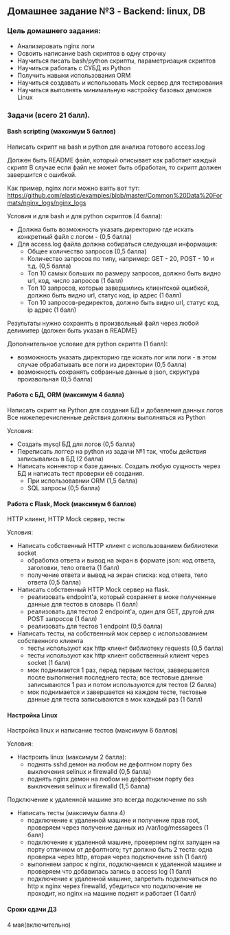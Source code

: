 ## Домашнее задание №3 - Backend: linux, DB

### Цель домашнего задания:

- Анализировать nginx логи
- Освоить написание bash скриптов в одну строчку
- Научиться писать bash/python скрипты, параметризация скриптов
- Научиться работать с СУБД из Python
- Получить навыки использования ORM
- Научиться создавать и использовать Mock сервер для тестирования
- Научиться выполнять минимальную настройку базовых демонов Linux


### Задачи (всего 21 балл).
#### Bash scripting (максимум 5 баллов)
Написать скрипт на bash и python для анализа готового access.log

Должен быть README файл, который описывает как работает каждый скрипт
В случае если файл не может быть обработан, то скрипт должен завершится с ошибкой.

Как пример, nginx логи можно взять вот тут:
https://github.com/elastic/examples/blob/master/Common%20Data%20Formats/nginx_logs/nginx_logs

Условия и для bash и для python скриптов (4 балла):
- Должна быть возможность указать директорию где искать конкретный файл с логом - (0,5 балла)
- Для access.log файла должна собираться следующая информация:
    - Общее количество запросов (0,5 балла)
    - Количество запросов по типу, например: GET - 20, POST - 10 и т.д. (0,5 балла)
    - Топ 10 самых больших по размеру запросов, должно быть видно url, код, число запросов (1 балл)
    - Топ 10 запросов, которые завершились клиентской ошибкой, должно быть видно url, статус код, ip адрес (1 балл)
    - Топ 10 запросов-редиректов, должно быть видно url, статус код, ip адрес (1 балл)
    
Результаты нужно сохранять в произвольный файл через любой делимитер (должен быть указан в README) 

Дополнительное условие для python скрипта (1 балл):
- возможность указать директорию где искать лог или логи - в этом случае обрабатывать все логи из директории (0,5 балла)
- возможность сохранять собранные данные в json, скруктура произвольная (0,5 балла)


#### Работа с БД, ORM (максимум 4 балла)
Написать скрипт на Python для создания БД и добавления данных логов
Все нижеперечисленные действия должны выполняться из Python

Условия: 

- Создать mysql БД для логов (0,5 балла)
- Переписать логгер на python из задачи №1 так, чтобы действия записывались в БД (2 балла)
- Написать коннектор к базе данных. Создать любую сущность через БД и написать тест проверки её создания.
    - При использовавнии ORM (1,5 балла)
    - SQL запросы (0,5 балла)


#### Работа с Flask, Mock (максимум 6 баллов)
HTTP клиент, HTTP Mock сервер, тесты

Условия:

- Написать собственный HTTP клиент с использованием библиотеки socket
    - обработка ответа и вывод на экран в формате json: код ответа, заголовки, тело ответа (1 балл)
    - получение ответа и вывод на экран списка: код ответа, тело ответа (0,5 балла)
- Написать собственный HTTP Mock сервер на flask.
    - реализовать endpoint'а, который сохраняет в моке полученные данные для тестов в словарь (1 балл) 
    - реализовать для тестов 2 endpoint'а, один для GET, другой для POST запросов (1 балл)
    - реализовать для тестов 1 endpoint (0,5 балла)
- Написать тесты, на собственный мок сервер с использованием собственного клиента
    - тесты используют как http клиент библиотеку requests (0,5 балла) 
    - тесты используют как http клиент собственный клиент через socket (1 балл)
    - мок поднимается 1 раз, перед первым тестом, заввершается после выполнения последнего теста; все тестовые данные записываются 1 раз и потом используются для тестов (2 балла) 
    - мок поднимается и завершается на каждом тесте, тестовые данные для теста записываются в мок каждый раз (1 балл)


#### Настройка Linux

Настройка linux и написание тестов (максимум 6 баллов)

Условия:

- Настроить linux (максимум 2 балла):
	- поднять sshd демон на любом не дефолтном порту без выключения selinux и firewalld (0,5 балла)
	- поднять nginx демон на любом не дефолтном порту без выключения selinux и firewalld (1,5 балла)


Подключение к удаленной машине это всегда подключение по ssh

- Написать тесты (максимум балла 4)
    - подключение к удаленной машине и получение прав root, проверяем через получение данных из /var/log/messagees (1 балл)
    - подключение к удаленной машине, проверяем nginx запущен на порту отличном от дефолтного; тут должно быть 2 теста: одна проверка через http, вторая через подключение ssh (1 балл)
    - выполняем запрос к nginx, подключаемся к удаленной машине и проверяем что добавилась запись в access log (1 балл)
    - подключение к удаленной машине, запретить подключаться по http к nginx через firewalld, убедиться что подключение не проходит, но nginx на машине поднят и работает (1 балл)

#### Сроки сдачи ДЗ

4 мая(включительно)